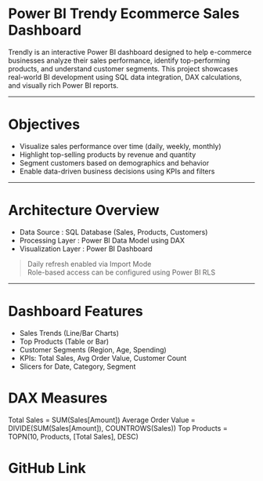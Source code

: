 # Power BI Trendy Ecommerce Sales Dashboard

Trendly is an interactive Power BI dashboard designed to help e-commerce businesses analyze their sales performance, identify top-performing products, and understand customer segments. This project showcases real-world BI development using SQL data integration, DAX calculations, and visually rich Power BI reports.

---

# Objectives

-    Visualize sales performance over time (daily, weekly, monthly)
-    Highlight top-selling products by revenue and quantity
-    Segment customers based on demographics and behavior
-    Enable data-driven business decisions using KPIs and filters

---

# Architecture Overview

- Data Source : SQL Database (Sales, Products, Customers)
- Processing Layer : Power BI Data Model using DAX
- Visualization Layer : Power BI Dashboard

> Daily refresh enabled via Import Mode  
> Role-based access can be configured using Power BI RLS

---

# Dashboard Features

- Sales Trends (Line/Bar Charts)
- Top Products (Table or Bar)
- Customer Segments (Region, Age, Spending)
- KPIs: Total Sales, Avg Order Value, Customer Count
- Slicers for Date, Category, Segment

# DAX Measures

Total Sales = SUM(Sales[Amount])
Average Order Value = DIVIDE(SUM(Sales[Amount]), COUNTROWS(Sales))
Top Products = TOPN(10, Products, [Total Sales], DESC)


# GitHub Link
